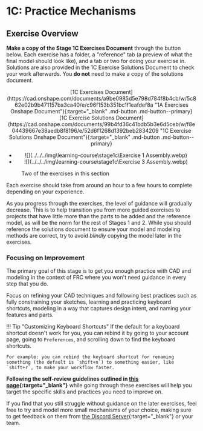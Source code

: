 # 1C: Practice Mechanisms
## Exercise Overview

**Make a copy of the Stage 1C Exercises Document** through the button below. Each exercise has a folder, a "reference" tab (a preview of what the final model should look like), and a tab or two for doing your exercise in. Solutions are also provided in the 1C Exercise Solutions Document to check your work afterwards. You **do not** need to make a copy of the solutions document.

<center>
[1C Exercises Document](https://cad.onshape.com/documents/a9be0985d5e798d784f8b4cb/w/5c862e02b9b471157ba3ca40/e/c96f153b351bc1f1eafdef8a "1A Exercises Onshape Document"){:target="_blank"  .md-button .md-button--primary}
[1C Exercise Solutions Document](https://cad.onshape.com/documents/99b4fd36c41bdb5b3e6d5ceb/w/f8e04439667e38aedb8f8196/e/52d6f1268d1392beb2834209 "1C Exercise Solutions Onshape Document"){:target="_blank" .md-button .md-button--primary}
</center>

<div class="grid cards" markdown>

-   <center>![](../../../img\learning-course\stage1c\Exercise 1 Assembly.webp)</center>

-   <center>![](../../../img\learning-course\stage1c\Exercise 3 Assembly.webp)</center>

</div>
<figure>
<figcaption>Two of the exercises in this section</figcaption>
</figure>


Each exercise should take from around an hour to a few hours to complete depending on your experience.

As you progress through the exercises, the level of guidance will gradually decrease. This is to help transition you from more guided exercises to projects that have little more than the parts to be added and the reference model, as will be the norm for the rest of Stages 1 and 2. While you should reference the solutions document to ensure your model and modeling methods are correct, try to avoid *blindly* copying the model later in the exercises.

### Focusing on Improvement

The primary goal of this stage is to get you enough practice with CAD and modeling in the context of FRC where you won't need guidance in every step that you do. 

Focus on refining your CAD techniques and following best practices such as fully constraining your sketches, learning and practicing keyboard shortcuts, modeling in a way that captures design intent, and naming your features and parts. 

!!! Tip "Customizing Keyboard Shortcuts"
    If the default for a keyboard shortcut doesn't work for you, you can rebind it by going to your account page, going to `Preferences`, and scrolling down to find the keyboard shortcuts.
    
    For example: you can rebind the keyboard shortcut for renaming something (the default is `shift+n`) to something easier, like `shift+r`, to make your workflow faster.

**Following the self-review guidelines outlined in [this page](../1A/focusing-on-improvement.md "Focusing on Improvement Page"){:target="_blank"}** while going through these exercises will help you target the specific skills and practices you need to improve on.

If you find that you still struggle without guidance on the later exercises, feel free to try and model more small mechanisms of your choice, making sure to get feedback on them from [the Discord Server](https://discord.gg/jHXTdNjYCg "David's Design Server Invite"){:target="_blank"} or your team.



<br>